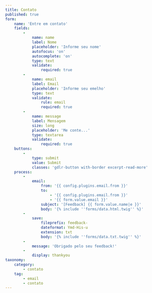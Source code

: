 ```yaml
---
title: Contato
published: true
form:
    name: 'Entre em contato'
    fields:
        -
            name: name
            label: Nome
            placeholder: 'Informe seu nome'
            autofocus: 'on'
            autocomplete: 'on'
            type: text
            validate:
                required: true
        -
            name: email
            label: Email
            placeholder: 'Informe seu emelho'
            type: text
            validate:
                rule: email
                required: true
        -
            name: message
            label: Mensagem
            size: long
            placeholder: 'Me conte...'
            type: textarea
            validate:
                required: true
    buttons:
        -
            type: submit
            value: Submit
            classes: 'gdlr-button with-border excerpt-read-more'
    process:
        -
            email:
                from: '{{ config.plugins.email.from }}'
                to:
                    - '{{ config.plugins.email.from }}'
                    - '{{ form.value.email }}'
                subject: '[Feedback] {{ form.value.name|e }}'
                body: '{% include ''forms/data.html.twig'' %}'
        -
            save:
                fileprefix: feedback-
                dateformat: Ymd-His-u
                extension: txt
                body: '{% include ''forms/data.txt.twig'' %}'
        -
            message: 'Obrigado pelo seu feedback!'
        -
            display: thankyou
taxonomy:
    category:
        - contato
    tag:
        - email
        - contato
---
```


